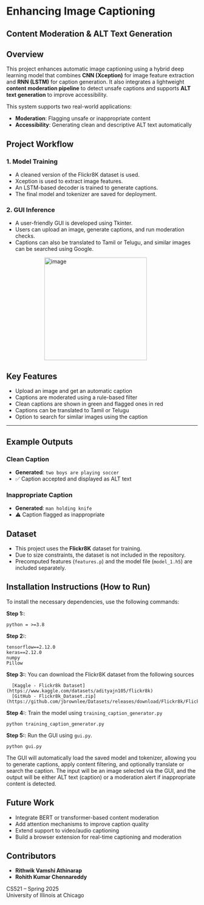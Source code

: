 # Enhancing Image Captioning  
## Content Moderation & ALT Text Generation  

## Overview  

This project enhances automatic image captioning using a hybrid deep learning model that combines **CNN (Xception)** for image feature extraction and **RNN (LSTM)** for caption generation. It also integrates a lightweight **content moderation pipeline** to detect unsafe captions and supports **ALT text generation** to improve accessibility.

This system supports two real-world applications:  
- **Moderation**: Flagging unsafe or inappropriate content  
- **Accessibility**: Generating clean and descriptive ALT text automatically  


## Project Workflow  

### 1. Model Training  
- A cleaned version of the Flickr8K dataset is used.  
- Xception is used to extract image features.  
- An LSTM-based decoder is trained to generate captions.  
- The final model and tokenizer are saved for deployment.  

### 2. GUI Inference  
- A user-friendly GUI is developed using Tkinter.  
- Users can upload an image, generate captions, and run moderation checks.  
- Captions can also be translated to Tamil or Telugu, and similar images can be searched using Google.

<div style="margin-left: 100px;">
  <img width="270" alt="image" src="https://github.com/user-attachments/assets/88b18127-8ecc-4531-93d7-00f5453a1564" />
</div>

## Key Features  

- Upload an image and get an automatic caption  
- Captions are moderated using a rule-based filter  
- Clean captions are shown in green and flagged ones in red  
- Captions can be translated to Tamil or Telugu  
- Option to search for similar images using the caption  

---

## Example Outputs  

### Clean Caption  
- **Generated**: `two boys are playing soccer`  
- ✅ Caption accepted and displayed as ALT text  

### Inappropriate Caption  
- **Generated**: `man holding knife`  
- ⚠️ Caption flagged as inappropriate  

## Dataset  

- This project uses the **Flickr8K** dataset for training.  
- Due to size constraints, the dataset is not included in the repository.  
- Precomputed features (`features.p`) and the model file (`model_1.h5`) are included separately.


## Installation Instructions (How to Run) 

To install the necessary dependencies, use the following commands:

**Step 1:**:
```
python = >=3.8

```
**Step 2:**:
```
tensorflow==2.12.0
keras==2.12.0
numpy
Pillow
```

**Step 3:**:
You can download the Flickr8K dataset from the following sources
```
  [Kaggle - Flickr8k Dataset](https://www.kaggle.com/datasets/adityajn105/flickr8k)
  [GitHub - Flickr8k_Dataset.zip](https://github.com/jbrownlee/Datasets/releases/download/Flickr8k/Flickr8k_Dataset.zip)
```

**Step 4:**:
Train the model using `training_caption_generator.py`
```
python training_caption_generator.py
```

**Step 5:**:
Run the GUI using `gui.py`.
```
python gui.py
```

The GUI will automatically load the saved model and tokenizer, allowing you to generate captions, apply content filtering, and optionally translate or search the caption.
The input will be an image selected via the GUI, and the output will be either ALT text (caption) or a moderation alert if inappropriate content is detected.

## Future Work  

- Integrate BERT or transformer-based content moderation  
- Add attention mechanisms to improve caption quality  
- Extend support to video/audio captioning  
- Build a browser extension for real-time captioning and moderation  


## Contributors  

- **Rithwik Vamshi Athinarap**  
- **Rohith Kumar Chennareddy**  

CS521 – Spring 2025  
University of Illinois at Chicago  
